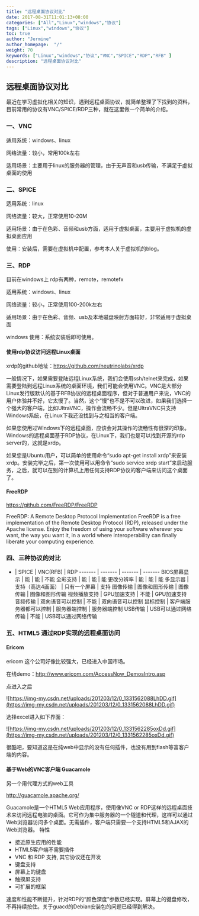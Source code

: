 ```yaml
---
title: "远程桌面协议对比"
date: 2017-08-31T11:01:13+08:00
categories: ["All","Linux","windows","协议"]
tags: ["Linux","windows","协议"]
toc: true
author: "Jermine"
author_homepage:  "/"
weight: 70
keywords: ["Linux","windows","协议","VNC","SPICE","RDP","RFB" ]
description: "远程桌面协议对比"
---
```


## 远程桌面协议对比

最近在学习虚拟化相关的知识，遇到远程桌面协议，就简单整理了下找到的资料，目前常用的协议有VNC/SPICE/RDP三种，就在这里做一个简单的介绍。


### 一、VNC
适用系统：windows、linux

网络流量：较小，常用100k左右

适用场景：主要用于linux的服务器的管理，由于无声音和usb传输，不满足于虚拟桌面的使用

### 二、SPICE
适用系统：linux

网络流量：较大，正常使用10-20M

适用场景：由于在色彩、音频和usb方面，适用于虚拟桌面，主要用于虚拟机的虚拟桌面应用

使用：安装后，需要在虚拟机中配置，参考本人关于虚拟机的blog。

### 三、RDP

目前在windows上 rdp有两种，remote，remotefx

适用系统：windows、linux

网络流量：较小，正常使用100-200k左右

适用场景：由于在色彩、音频、usb及本地磁盘映射方面较好，非常适用于虚拟桌面

windows 使用：系统安装后即可使用。

#### 使用rdp协议访问远程Linux桌面

xrdp的github地址：https://github.com/neutrinolabs/xrdp

一般情况下，如果需要登陆远程Linux系统，我们会使用ssh/telnet来完成，如果需要登陆到远程Linux系统的桌面环境，我们可能会使用VNC。VNC是大部分Linux发行版默认的基于RFB协议的远程桌面程序，但对于普通用户来说，VNC的用户体验并不好，它太慢了。当然，这个“慢”也不是不可以改进，如果我们选择一个强大的客户端，比如UltraVNC，操作会流畅不少。但是UltraVNC只支持Windows系统，在Linux下我还没找到与之相当的客户端。

如果您使用过Windows下的远程桌面，应该会对其操作的流畅性有很深的印象。Windows的远程桌面基于RDP协议，在Linux下，我们也是可以找到开源的rdp server的，这就是xrdp。

如果您是Ubuntu用户，可以简单的使用命令“sudo apt-get install xrdp”来安装xrdp。安装完毕之后，第一次使用可以用命令“sudo service xrdp start”来启动服务，之后，就可以在别的计算机上用任何支持RDP协议的客户端来访问这个桌面了。

#### FreeRDP

https://github.com/FreeRDP/FreeRDP

FreeRDP: A Remote Desktop Protocol Implementation
FreeRDP is a free implementation of the Remote Desktop Protocol (RDP), released under the Apache license. Enjoy the freedom of using your software wherever you want, the way you want it, in a world where interoperability can finally liberate your computing experience.



### 四、三种协议的对比

- | SPICE | VNC(RFB) | RDP
------- | ------- | ------- | -------
BIOS屏幕显示 | 能 | 能 | 不能
全彩支持 | 能 | 能 | 能
更改分辨率 | 能 | 能 | 能
多显示器 | 支持（高达4画面） | 只有一个屏幕 | 支持
图像传输 | 图像和图形传输 | 图像传输 | 图像和图形传输
视频播放支持 | GPU加速支持 | 不能 | GPU加速支持
音频传输 | 双向语音可以控制 | 不能 | 双向语音可以控制
鼠标控制 | 客户端服务器都可以控制 | 服务器端控制 | 服务器端控制
USB传输 | USB可以通过网络传输 | 不能 | USB可以通过网络传输

### 五、HTML5 通过RDP实现的远程桌面访问

#### Ericom

ericom 这个公司好像比较强大，已经进入中国市场。

在线demo：http://www.ericom.com/AccessNow_DemosIntro.asp

点进入之后

![https://img-my.csdn.net/uploads/201203/12/0_1331562088LhDD.gif](https://img-my.csdn.net/uploads/201203/12/0_1331562088LhDD.gif)

选择excel进入如下界面：

![https://img-my.csdn.net/uploads/201203/12/0_1331562285oxDd.gif](https://img-my.csdn.net/uploads/201203/12/0_1331562285oxDd.gif)


很酷吧，要知道这是在纯web中显示的没有任何插件，也没有用到flash等富客户端的内容。

#### 基于Web的VNC客户端 Guacamole

另一个用代理方式的web工具

http://guacamole.apache.org/

Guacamole是一个HTML5 Web应用程序，使用像VNC or RDP这样的远程桌面技术来访问远程电脑的桌面。它可作为集中服务器的一个隧道和代理，这样可以通过Web浏览器访问多个桌面。无需插件，客户端只需要一个支持HTML5和AJAX的Web浏览器。
特性
* 接近原生应用的性能
* HTML5客户端不需要插件
* VNC 和 RDP 支持, 其它协议还在开发
* 键盘支持
* 屏幕上的键盘
* 触摸屏支持
* 可扩展的框架
  
速度和性能不断提升，针对RDP的“颜色深度”参数已经实现。屏幕上的键盘修改，不再持续按住。关于guacd的Debian安装包的问题已经得到解决。